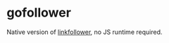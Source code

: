# gofollower

Native version of [linkfollower](https://www.npmjs.com/package/linkfollower), no JS runtime required.

